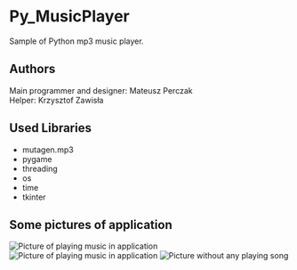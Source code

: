 # Py_MusicPlayer
Sample of Python mp3 music player.

## Authors
Main programmer and designer: Mateusz Perczak  
Helper: Krzysztof Zawisła

## Used Libraries 
+ mutagen.mp3
+ pygame
+ threading
+ os 
+ time 
+ tkinter

## Some pictures of application
![Picture of playing music in application](https://github.com/losek1/Py_MusicPlayer/blob/master/images/sounder1.PNG)
![Picture of playing music in application](https://github.com/losek1/Py_MusicPlayer/blob/master/images/sounder2.PNG)
![Picture without any playing song](https://github.com/losek1/Py_MusicPlayer/blob/master/images/sounder3.PNG)
